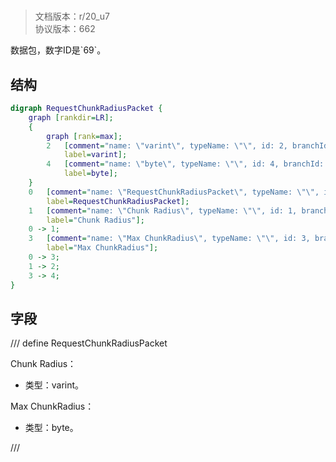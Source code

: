 # <!-- md:samp RequestChunkRadiusPacket -->

> 文档版本：r/20_u7<br/>协议版本：662

<!-- md:samp RequestChunkRadiusPacket -->数据包，数字ID是`69`。

## 结构

```dot
digraph RequestChunkRadiusPacket {
	graph [rankdir=LR];
	{
		graph [rank=max];
		2	[comment="name: \"varint\", typeName: \"\", id: 2, branchId: 0, recurseId: -1, attributes: 512, notes: \"\"",
			label=varint];
		4	[comment="name: \"byte\", typeName: \"\", id: 4, branchId: 0, recurseId: -1, attributes: 512, notes: \"\"",
			label=byte];
	}
	0	[comment="name: \"RequestChunkRadiusPacket\", typeName: \"\", id: 0, branchId: 69, recurseId: -1, attributes: 0, notes: \"\"",
		label=RequestChunkRadiusPacket];
	1	[comment="name: \"Chunk Radius\", typeName: \"\", id: 1, branchId: 0, recurseId: -1, attributes: 0, notes: \"\"",
		label="Chunk Radius"];
	0 -> 1;
	3	[comment="name: \"Max ChunkRadius\", typeName: \"\", id: 3, branchId: 0, recurseId: -1, attributes: 0, notes: \"\"",
		label="Max ChunkRadius"];
	0 -> 3;
	1 -> 2;
	3 -> 4;
}

```

## 字段

/// define
RequestChunkRadiusPacket

Chunk Radius：<!-- md:samp varint -->

- 类型：varint。

Max ChunkRadius：<!-- md:samp byte -->

- 类型：byte。


///
